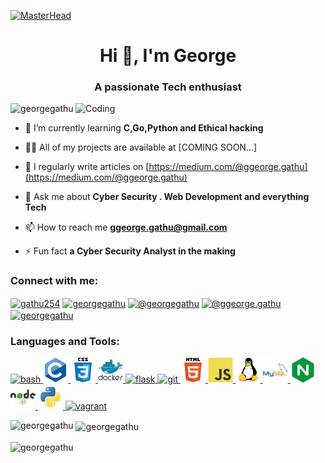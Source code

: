 [![MasterHead](https://media.giphy.com/media/v1.Y2lkPTc5MGI3NjExZGU1NzkxYzViMTA4OWE0MzU2YTQ3OWQ3YzFhZTRmYzg3OTMwZmFhMCZlcD12MV9pbnRlcm5hbF9naWZzX2dpZklkJmN0PWc/26tn33aiTi1jkl6H6/giphy.gif)](https://georgegathu.io)
<h1 align="center">Hi 👋, I'm George </h1>
<h3 align="center">A passionate Tech enthusiast</h3>
<img align="right" alt="Coding" width="400" src="https://media.giphy.com/media/HLB0nLA36GCCo6JuB5/giphy.gif">

<p align="left"> <img src="https://komarev.com/ghpvc/?username=georgegathu&label=Profile%20views&color=0e75b6&style=flat" alt="georgegathu" /> </p>

- 🌱 I’m currently learning **C,Go,Python and Ethical hacking**

- 👨‍💻 All of my projects are available at [COMING SOON...]

- 📝 I regularly write articles on [https://medium.com/@ggeorge.gathu](https://medium.com/@ggeorge.gathu)

- 💬 Ask me about **Cyber Security . Web Development and everything Tech**

- 📫 How to reach me **ggeorge.gathu@gmail.com**

- ⚡ Fun fact **a Cyber Security Analyst in the making**

<h3 align="left">Connect with me:</h3>
<p align="left">
<a href="https://twitter.com/gathu254" target="blank"><img align="center" src="https://raw.githubusercontent.com/rahuldkjain/github-profile-readme-generator/master/src/images/icons/Social/twitter.svg" alt="gathu254" height="30" width="40" /></a>
<a href="https://linkedin.com/in/georgegathu" target="blank"><img align="center" src="https://raw.githubusercontent.com/rahuldkjain/github-profile-readme-generator/master/src/images/icons/Social/linked-in-alt.svg" alt="georgegathu" height="30" width="40" /></a>
<a href="https://hashnode.com/@georgegathu" target="blank"><img align="center" src="https://raw.githubusercontent.com/rahuldkjain/github-profile-readme-generator/master/src/images/icons/Social/hashnode.svg" alt="@georgegathu" height="30" width="40" /></a>
<a href="https://medium.com/@ggeorge.gathu" target="blank"><img align="center" src="https://raw.githubusercontent.com/rahuldkjain/github-profile-readme-generator/master/src/images/icons/Social/medium.svg" alt="@ggeorge.gathu" height="30" width="40" /></a>
<a href="https://www.leetcode.com/georgegathu" target="blank"><img align="center" src="https://raw.githubusercontent.com/rahuldkjain/github-profile-readme-generator/master/src/images/icons/Social/leet-code.svg" alt="georgegathu" height="30" width="40" /></a>
</p>

<h3 align="left">Languages and Tools:</h3>
<p align="left"> <a href="https://www.gnu.org/software/bash/" target="_blank" rel="noreferrer"> <img src="https://www.vectorlogo.zone/logos/gnu_bash/gnu_bash-icon.svg" alt="bash" width="40" height="40"/> </a> <a href="https://www.cprogramming.com/" target="_blank" rel="noreferrer"> <img src="https://raw.githubusercontent.com/devicons/devicon/master/icons/c/c-original.svg" alt="c" width="40" height="40"/> </a> <a href="https://www.w3schools.com/css/" target="_blank" rel="noreferrer"> <img src="https://raw.githubusercontent.com/devicons/devicon/master/icons/css3/css3-original-wordmark.svg" alt="css3" width="40" height="40"/> </a> <a href="https://www.docker.com/" target="_blank" rel="noreferrer"> <img src="https://raw.githubusercontent.com/devicons/devicon/master/icons/docker/docker-original-wordmark.svg" alt="docker" width="40" height="40"/> </a> <a href="https://flask.palletsprojects.com/" target="_blank" rel="noreferrer"> <img src="https://www.vectorlogo.zone/logos/pocoo_flask/pocoo_flask-icon.svg" alt="flask" width="40" height="40"/> </a> <a href="https://git-scm.com/" target="_blank" rel="noreferrer"> <img src="https://www.vectorlogo.zone/logos/git-scm/git-scm-icon.svg" alt="git" width="40" height="40"/> </a> <a href="https://www.w3.org/html/" target="_blank" rel="noreferrer"> <img src="https://raw.githubusercontent.com/devicons/devicon/master/icons/html5/html5-original-wordmark.svg" alt="html5" width="40" height="40"/> </a> <a href="https://developer.mozilla.org/en-US/docs/Web/JavaScript" target="_blank" rel="noreferrer"> <img src="https://raw.githubusercontent.com/devicons/devicon/master/icons/javascript/javascript-original.svg" alt="javascript" width="40" height="40"/> </a> <a href="https://www.linux.org/" target="_blank" rel="noreferrer"> <img src="https://raw.githubusercontent.com/devicons/devicon/master/icons/linux/linux-original.svg" alt="linux" width="40" height="40"/> </a> <a href="https://www.mysql.com/" target="_blank" rel="noreferrer"> <img src="https://raw.githubusercontent.com/devicons/devicon/master/icons/mysql/mysql-original-wordmark.svg" alt="mysql" width="40" height="40"/> </a> <a href="https://www.nginx.com" target="_blank" rel="noreferrer"> <img src="https://raw.githubusercontent.com/devicons/devicon/master/icons/nginx/nginx-original.svg" alt="nginx" width="40" height="40"/> </a> <a href="https://nodejs.org" target="_blank" rel="noreferrer"> <img src="https://raw.githubusercontent.com/devicons/devicon/master/icons/nodejs/nodejs-original-wordmark.svg" alt="nodejs" width="40" height="40"/> </a> <a href="https://www.python.org" target="_blank" rel="noreferrer"> <img src="https://raw.githubusercontent.com/devicons/devicon/master/icons/python/python-original.svg" alt="python" width="40" height="40"/> </a> <a href="https://www.vagrantup.com/" target="_blank" rel="noreferrer"> <img src="https://www.vectorlogo.zone/logos/vagrantup/vagrantup-icon.svg" alt="vagrant" width="40" height="40"/> </a> </p>

<p><img align="left" src="https://github-readme-stats.vercel.app/api/top-langs?username=georgegathu&show_icons=true&locale=en&layout=compact" alt="georgegathu" /></p>

<p>&nbsp;<img align="center" src="https://github-readme-stats.vercel.app/api?username=georgegathu&show_icons=true&locale=en" alt="georgegathu" /></p>

<p><img align="center" src="https://github-readme-streak-stats.herokuapp.com/?user=georgegathu&" alt="georgegathu" /></p>
